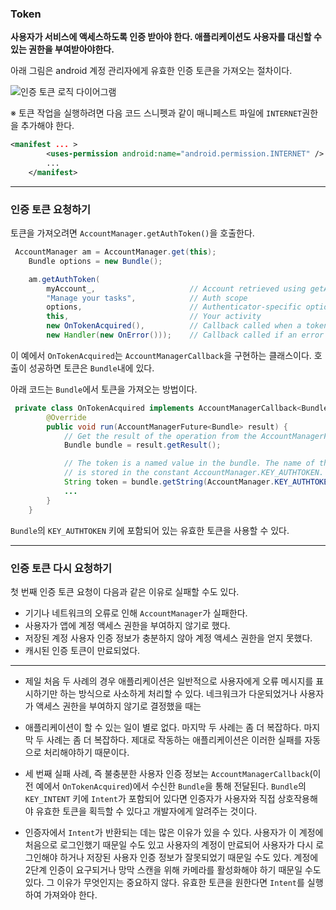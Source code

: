 ### Token

**사용자가 서비스에 액세스하도록 인증 받아야 한다. 애플리케이션도 사용자를 대신할 수 있는 권한을 부여받아야한다.**

아래 그림은 android 계정 관리자에게 유효한 인증 토큰을 가져오는 절차이다.

![인증 토큰 로직 다이어그램](https://developer.android.com/images/training/oauth_dance.png?hl=ko)

※ 토큰 작업을 실행하려면 다음 코드 스니펫과 같이 매니페스트 파일에 ```INTERNET```권한을 추가해야 한다.

```xml
<manifest ... >
        <uses-permission android:name="android.permission.INTERNET" />
        ...
    </manifest>
```

-----------

### 인증 토큰 요청하기

토큰을 가져오려면 ```AccountManager.getAuthToken()```을 호출한다.

```java
 AccountManager am = AccountManager.get(this);
    Bundle options = new Bundle();

    am.getAuthToken(
        myAccount_,                     // Account retrieved using getAccountsByType()
        "Manage your tasks",            // Auth scope
        options,                        // Authenticator-specific options
        this,                           // Your activity
        new OnTokenAcquired(),          // Callback called when a token is successfully acquired
        new Handler(new OnError()));    // Callback called if an error occurs
```

이 예에서 ```OnTokenAcquired```는 ```AccountManagerCallback```을 구현하는 클래스이다. 호출이 성공하면 토큰은 ``Bundle``내에 있다.

아래 코드는 ```Bundle```에서 토큰을 가져오는 방법이다.

```java
 private class OnTokenAcquired implements AccountManagerCallback<Bundle> {
        @Override
        public void run(AccountManagerFuture<Bundle> result) {
            // Get the result of the operation from the AccountManagerFuture.
            Bundle bundle = result.getResult();

            // The token is a named value in the bundle. The name of the value
            // is stored in the constant AccountManager.KEY_AUTHTOKEN.
            String token = bundle.getString(AccountManager.KEY_AUTHTOKEN);
            ...
        }
    }
```

```Bundle```의 ```KEY_AUTHTOKEN``` 키에 포함되어 있는 유효한 토큰을 사용할 수 있다. 

-----------

### 인증 토큰 다시 요청하기

첫 번째 인증 토큰 요청이 다음과 같은 이유로 실패할 수도 있다. 

+ 기기나 네트워크의 오류로 인해 ```AccountManager```가 실패한다.
+ 사용자가 앱에 계정 액세스 권한을 부여하지 않기로 했다.
+ 저장된 계정 사용자 인증 정보가 충분하지 않아 계정 액세스 권한을 얻지 못했다.
+ 캐시된 인증 토큰이 만료되었다.

-----------------

+ 제일 처음 두 사례의 경우 애플리케이션은 일반적으로 사용자에게 오류 메시지를 표시하기만 하는 방식으로 사소하게 처리할 수 있다. 네크워크가 다운되었거나 사용자가 액세스 권한을 부여하지 않기로 결정했을 때는
+ 애플리케이션이 할 수 있는 일이 별로 없다. 마지막 두 사례는 좀 더 복잡하다. 마지막 두 사례는 좀 더 복잡하다. 제대로 작동하는 애플리케이션은 이러한 실패를 자동으로 처리해야하기 때문이다.

+ 세 번째 실패 사례, 즉 불충분한 사용자 인증 정보는 `AccountManagerCallback`(이전 예에서 `OnTokenAcquired`)에서 수신한 `Bundle`을 통해 전달된다. `Bundle`의 `KEY_INTENT` 키에 `Intent`가 포함되어 있다면 인증자가 사용자와 직접 상호작용해야 유효한 토큰을 획득할 수 있다고 개발자에게 알려주는 것이다.
+ 인증자에서 `Intent`가 반환되는 데는 많은 이유가 있을 수 있다. 사용자가 이 계정에 처음으로 로그인했기 때문일 수도 있고 사용자의 계정이 만료되어 사용자가 다시 로그인해야 하거나 저장된 사용자 인증 정보가 잘못되었기 때문일 수도 있다. 계정에 2단계 인증이 요구되거나 망막 스캔을 위해 카메라를 활성화해야 하기 때문일 수도 있다. 그 이유가 무엇인지는 중요하지 않다. 유효한 토큰을 원한다면 `Intent`를 실행하여 가져와야 한다.



